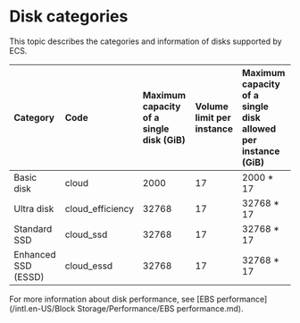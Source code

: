# Disk categories

This topic describes the categories and information of disks supported by ECS.

|Category|Code|Maximum capacity of a single disk \(GiB\)|Volume limit per instance|Maximum capacity of a single disk allowed per instance \(GiB\)|
|:-------|:---|:----------------------------------------|:------------------------|:-------------------------------------------------------------|
|Basic disk|cloud|2000|17|2000 \* 17|
|Ultra disk|cloud\_efficiency|32768|17|32768 \* 17|
|Standard SSD|cloud\_ssd|32768|17|32768 \* 17|
|Enhanced SSD \(ESSD\)|cloud\_essd|32768|17|32768 \* 17|

For more information about disk performance, see [EBS performance](/intl.en-US/Block Storage/Performance/EBS performance.md).

